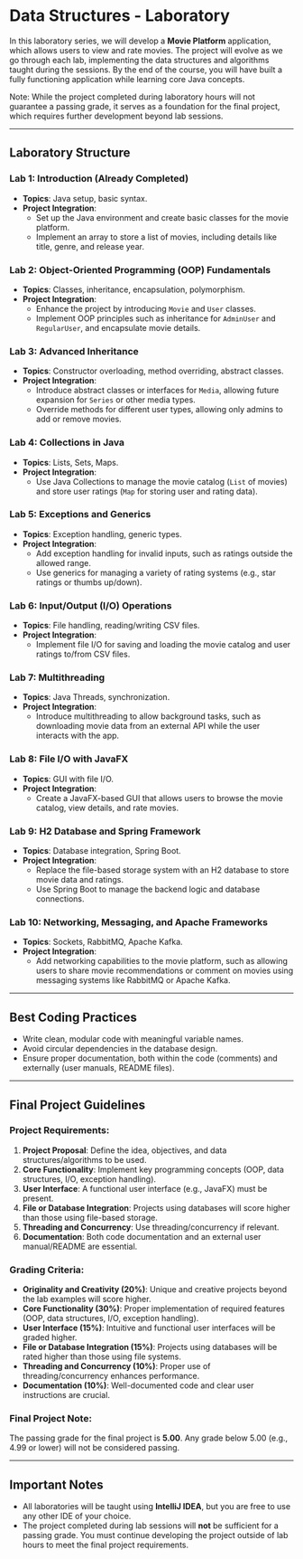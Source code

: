 # Data Structures - Laboratory

In this laboratory series, we will develop a **Movie Platform** application, which allows users to view and rate movies. The project will evolve as we go through each lab, implementing the data structures and algorithms taught during the sessions. By the end of the course, you will have built a fully functioning application while learning core Java concepts.

Note: While the project completed during laboratory hours will not guarantee a passing grade, it serves as a foundation for the final project, which requires further development beyond lab sessions.

---

## Laboratory Structure

### Lab 1: Introduction (Already Completed)
- **Topics**: Java setup, basic syntax.
- **Project Integration**: 
    - Set up the Java environment and create basic classes for the movie platform.
    - Implement an array to store a list of movies, including details like title, genre, and release year.

### Lab 2: Object-Oriented Programming (OOP) Fundamentals
- **Topics**: Classes, inheritance, encapsulation, polymorphism.
- **Project Integration**: 
    - Enhance the project by introducing `Movie` and `User` classes.
    - Implement OOP principles such as inheritance for `AdminUser` and `RegularUser`, and encapsulate movie details.

### Lab 3: Advanced Inheritance
- **Topics**: Constructor overloading, method overriding, abstract classes.
- **Project Integration**:
    - Introduce abstract classes or interfaces for `Media`, allowing future expansion for `Series` or other media types.
    - Override methods for different user types, allowing only admins to add or remove movies.

### Lab 4: Collections in Java
- **Topics**: Lists, Sets, Maps.
- **Project Integration**: 
    - Use Java Collections to manage the movie catalog (`List` of movies) and store user ratings (`Map` for storing user and rating data).

### Lab 5: Exceptions and Generics
- **Topics**: Exception handling, generic types.
- **Project Integration**: 
    - Add exception handling for invalid inputs, such as ratings outside the allowed range.
    - Use generics for managing a variety of rating systems (e.g., star ratings or thumbs up/down).

### Lab 6: Input/Output (I/O) Operations
- **Topics**: File handling, reading/writing CSV files.
- **Project Integration**:
    - Implement file I/O for saving and loading the movie catalog and user ratings to/from CSV files.

### Lab 7: Multithreading
- **Topics**: Java Threads, synchronization.
- **Project Integration**: 
    - Introduce multithreading to allow background tasks, such as downloading movie data from an external API while the user interacts with the app.

### Lab 8: File I/O with JavaFX
- **Topics**: GUI with file I/O.
- **Project Integration**: 
    - Create a JavaFX-based GUI that allows users to browse the movie catalog, view details, and rate movies.

### Lab 9: H2 Database and Spring Framework
- **Topics**: Database integration, Spring Boot.
- **Project Integration**: 
    - Replace the file-based storage system with an H2 database to store movie data and ratings.
    - Use Spring Boot to manage the backend logic and database connections.

### Lab 10: Networking, Messaging, and Apache Frameworks
- **Topics**: Sockets, RabbitMQ, Apache Kafka.
- **Project Integration**:
    - Add networking capabilities to the movie platform, such as allowing users to share movie recommendations or comment on movies using messaging systems like RabbitMQ or Apache Kafka.

---

## Best Coding Practices
- Write clean, modular code with meaningful variable names.
- Avoid circular dependencies in the database design.
- Ensure proper documentation, both within the code (comments) and externally (user manuals, README files).

---

## Final Project Guidelines

### Project Requirements:
1. **Project Proposal**: Define the idea, objectives, and data structures/algorithms to be used.
2. **Core Functionality**: Implement key programming concepts (OOP, data structures, I/O, exception handling).
3. **User Interface**: A functional user interface (e.g., JavaFX) must be present.
4. **File or Database Integration**: Projects using databases will score higher than those using file-based storage.
5. **Threading and Concurrency**: Use threading/concurrency if relevant.
6. **Documentation**: Both code documentation and an external user manual/README are essential.

### Grading Criteria:
- **Originality and Creativity (20%)**: Unique and creative projects beyond the lab examples will score higher.
- **Core Functionality (30%)**: Proper implementation of required features (OOP, data structures, I/O, exception handling).
- **User Interface (15%)**: Intuitive and functional user interfaces will be graded higher.
- **File or Database Integration (15%)**: Projects using databases will be rated higher than those using file systems.
- **Threading and Concurrency (10%)**: Proper use of threading/concurrency enhances performance.
- **Documentation (10%)**: Well-documented code and clear user instructions are crucial.

### Final Project Note:
The passing grade for the final project is **5.00**. Any grade below 5.00 (e.g., 4.99 or lower) will not be considered passing.

---

## Important Notes
- All laboratories will be taught using **IntelliJ IDEA**, but you are free to use any other IDE of your choice.
- The project completed during lab sessions will **not** be sufficient for a passing grade. You must continue developing the project outside of lab hours to meet the final project requirements.

